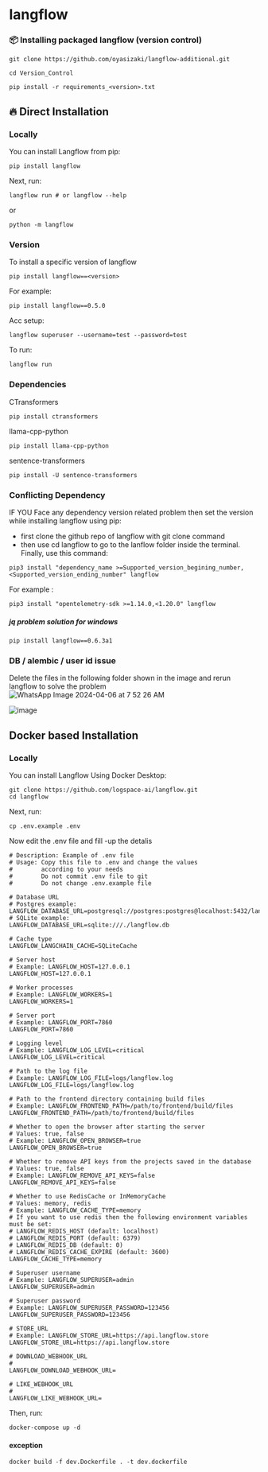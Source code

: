 # langflow

### 📦 <b>Installing packaged langflow (version control)</b>

```shell
git clone https://github.com/oyasizaki/langflow-additional.git
```
```shell
cd Version_Control
```


```shell
pip install -r requirements_<version>.txt
```

## 🔥 Direct Installation
### <b>Locally</b>
You can install Langflow from pip:

```shell
pip install langflow
```

Next, run:
```shell
langflow run # or langflow --help
```

or

```shell
python -m langflow
```
### <b>Version</b>
To install a specific version of langflow 
```shell
pip install langflow==<version>
```
For example:
```shell
pip install langflow==0.5.0
```
Acc setup:
```shell
langflow superuser --username=test --password=test
```
To run:
```shell
langflow run
```




### <b>Dependencies</b>
CTransformers
```shell
pip install ctransformers
```
llama-cpp-python
```shell
pip install llama-cpp-python
```
sentence-transformers
```shell
pip install -U sentence-transformers
```



### <b>Conflicting Dependency</b>

IF YOU Face any dependency version related problem then set the version while installing langflow using pip:
* first clone the github repo of langflow with git clone command
* then use cd langflow to go to the lanflow folder inside the terminal. Finally, use this command:
```shell
pip3 install "dependency_name >=Supported_version_begining_number,<Supported_version_ending_number" langflow
```
For example :
```shell
pip3 install "opentelemetry-sdk >=1.14.0,<1.20.0" langflow
```
##### jq problem solution for windows
```shell
pip install langflow==0.6.3a1
```

### <b>DB / alembic / user id issue</b>
Delete the files in the following folder shown in the image and rerun langflow to solve the problem
![WhatsApp Image 2024-04-06 at 7 52 26 AM](https://github.com/oyasizaki/langflow-additional/assets/118342512/4f8f2ad7-c618-4594-972e-24ed7bbb1f0c)



![image](https://github.com/oyasizaki/langflow-additional/assets/118342512/776fe511-7519-4a2c-baa2-e0805d646ee3) 

## Docker based Installation
### <b>Locally</b>
You can install Langflow Using Docker Desktop:

```shell
git clone https://github.com/logspace-ai/langflow.git
cd langflow
```
Next, run:
```shell
cp .env.example .env
```
Now edit the .env file and fill -up the detalis
```shell
# Description: Example of .env file
# Usage: Copy this file to .env and change the values
#        according to your needs
#        Do not commit .env file to git
#        Do not change .env.example file

# Database URL
# Postgres example: LANGFLOW_DATABASE_URL=postgresql://postgres:postgres@localhost:5432/langflow
# SQLite example:
LANGFLOW_DATABASE_URL=sqlite:///./langflow.db

# Cache type
LANGFLOW_LANGCHAIN_CACHE=SQLiteCache

# Server host
# Example: LANGFLOW_HOST=127.0.0.1
LANGFLOW_HOST=127.0.0.1

# Worker processes
# Example: LANGFLOW_WORKERS=1
LANGFLOW_WORKERS=1

# Server port
# Example: LANGFLOW_PORT=7860
LANGFLOW_PORT=7860

# Logging level
# Example: LANGFLOW_LOG_LEVEL=critical
LANGFLOW_LOG_LEVEL=critical

# Path to the log file
# Example: LANGFLOW_LOG_FILE=logs/langflow.log
LANGFLOW_LOG_FILE=logs/langflow.log

# Path to the frontend directory containing build files
# Example: LANGFLOW_FRONTEND_PATH=/path/to/frontend/build/files
LANGFLOW_FRONTEND_PATH=/path/to/frontend/build/files

# Whether to open the browser after starting the server
# Values: true, false
# Example: LANGFLOW_OPEN_BROWSER=true
LANGFLOW_OPEN_BROWSER=true

# Whether to remove API keys from the projects saved in the database
# Values: true, false
# Example: LANGFLOW_REMOVE_API_KEYS=false
LANGFLOW_REMOVE_API_KEYS=false

# Whether to use RedisCache or InMemoryCache
# Values: memory, redis
# Example: LANGFLOW_CACHE_TYPE=memory
# If you want to use redis then the following environment variables must be set:
# LANGFLOW_REDIS_HOST (default: localhost)
# LANGFLOW_REDIS_PORT (default: 6379)
# LANGFLOW_REDIS_DB (default: 0)
# LANGFLOW_REDIS_CACHE_EXPIRE (default: 3600)
LANGFLOW_CACHE_TYPE=memory

# Superuser username
# Example: LANGFLOW_SUPERUSER=admin
LANGFLOW_SUPERUSER=admin

# Superuser password
# Example: LANGFLOW_SUPERUSER_PASSWORD=123456
LANGFLOW_SUPERUSER_PASSWORD=123456

# STORE_URL
# Example: LANGFLOW_STORE_URL=https://api.langflow.store
LANGFLOW_STORE_URL=https://api.langflow.store

# DOWNLOAD_WEBHOOK_URL
#
LANGFLOW_DOWNLOAD_WEBHOOK_URL=

# LIKE_WEBHOOK_URL
#
LANGFLOW_LIKE_WEBHOOK_URL=
```
Then, run:
```shell
docker-compose up -d
```
#### exception
```shell
docker build -f dev.Dockerfile . -t dev.dockerfile
```

